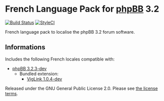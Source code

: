# French Language Pack for [phpBB](https://www.phpbb.com/) 3.2

[![Build Status](https://travis-ci.org/milescellar/phpbb-language-fr.svg?branch=3.2.x)](https://travis-ci.org/milescellar/phpbb-language-fr) [![StyleCI](https://styleci.io/repos/70081134/shield?style=flat&branch=3.2.x)](https://styleci.io/repos/70081134)

French language pack to localise the phpBB 3.2 forum software.

## Informations

Includes the following French locales compatible with:

- [phpBB 3.2.3-dev](https://github.com/phpbb/phpbb/tree/3.2.x)
  - Bundled extension:
    - [VigLink 1.0.4-dev](https://github.com/phpbb-extensions/viglink/)

Released under the GNU General Public License 2.0. Please see [the license terms](https://github.com/milescellar/phpbb-language-fr/blob/3.2.x/language/fr/LICENSE).
